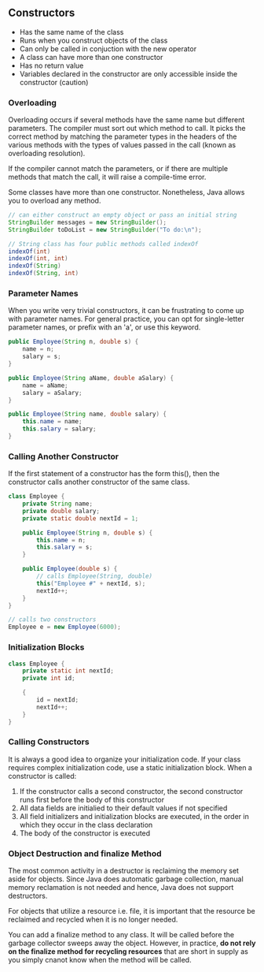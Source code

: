 ## Constructors

- Has the same name of the class
- Runs when you construct objects of the class
- Can only be called in conjuction with the new operator
- A class can have more than one constructor
- Has no return value
- Variables declared in the constructor are only accessible inside the constructor (caution)

### Overloading

Overloading occurs if several methods have the same name but different parameters. The compiler must sort out which method to call. It picks the correct method by matching the parameter types in the headers of the various methods with the types of values passed in the call (known as overloading resolution).

If the compiler cannot match the parameters, or if there are multiple methods that match the call, it will raise a compile-time error.

Some classes have more than one constructor. Nonetheless, Java allows you to overload any method.

```java
// can either construct an empty object or pass an initial string
StringBuilder messages = new StringBuilder();
StringBuilder toDoList = new StringBuilder("To do:\n");
```

```java
// String class has four public methods called indexOf
indexOf(int)
indexOf(int, int)
indexOf(String)
indexOf(String, int)
```

### Parameter Names

When you write very trivial constructors, it can be frustrating to come up with parameter names. For general practice, you can opt for single-letter parameter names, or prefix with an 'a', or use this keyword.

```java
public Employee(String n, double s) {
    name = n;
    salary = s;
}

public Employee(String aName, double aSalary) {
    name = aName;
    salary = aSalary;
}

public Employee(String name, double salary) {
    this.name = name;
    this.salary = salary;
}
```

### Calling Another Constructor

If the first statement of a constructor has the form this(), then the constructor calls another constructor of the same class.

```java
class Employee {
    private String name;
    private double salary;
    private static double nextId = 1;

    public Employee(String n, double s) {
        this.name = n;
        this.salary = s;
    }

    public Employee(double s) {
        // calls Employee(String, double)
        this("Employee #" + nextId, s);
        nextId++;
    }
}

// calls two constructors
Employee e = new Employee(6000);
```

### Initialization Blocks

```java
class Employee {
    private static int nextId;
    private int id;

    {
        id = nextId;
        nextId++;
    }
}
```

### Calling Constructors

It is always a good idea to organize your initialization code. If your class requires complex initialization code, use a static initialization block. When a constructor is called:

1. If the constructor calls a second constructor, the second constructor runs first before the body of this constructor
2. All data fields are initialied to their default values if not specified
3. All field initializers and initialization blocks are executed, in the order in which they occur in the class declaration
4. The body of the constructor is executed

### Object Destruction and finalize Method

The most common activity in a destructor is reclaiming the memory set aside for objects. Since Java does automatic garbage collection, manual memory reclamation is not needed and hence, Java does not support destructors.

For objects that utilize a resource i.e. file, it is important that the resource be reclaimed and recycled when it is no longer needed.

You can add a finalize method to any class. It will be called before the garbage collector sweeps away the object. However, in practice, **do not rely on the finalize method for recycling resources** that are short in supply as you simply cnanot know when the method will be called.
